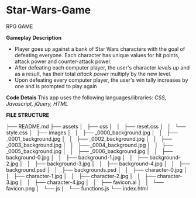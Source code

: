 # Star-Wars-Game

RPG GAME

**Gameplay Description**

* Player goes up against a bank of Star Wars characters with the goal of defeating everyone.  Each character has unique values for hit points, attack power and counter-attack power.
* After defeating each computer player, the user's character *levels up* and as a result, has their total *attack power* multiply by the new level.
* Upon defeating every computer player, the user's win tally increases by one and is prompted to play again

**Code Detais**
This app uses the following languages/libraries: *CSS, Javascript, jQuery, HTML*





**FILE STRUCTURE**

├── README.md
├── assets
│   ├── css
│   │   ├── reset.css
│   │   └── style.css
│   ├── images
│   │   ├── _0000_background.jpg
│   │   ├── _0001_background.jpg
│   │   ├── _0002_background.jpg
│   │   ├── _0003_background.jpg
│   │   ├── _0004_background.jpg
│   │   ├── _0005_background.jpg
│   │   ├── _0006_background.jpg
│   │   ├── background-0.jpg
│   │   ├── background-1.jpg
│   │   ├── background-2.jpg
│   │   ├── background-3.jpg
│   │   ├── background-4.jpg
│   │   ├── background.psd
│   │   ├── backgrounds.psd
│   │   ├── character-0.jpg
│   │   ├── character-1.jpg
│   │   ├── character-2.jpg
│   │   ├── character-3.jpg
│   │   ├── character-4.jpg
│   │   ├── favicon.ai
│   │   └── favicon.png
│   └── js
│       └── functions.js
└── index.html